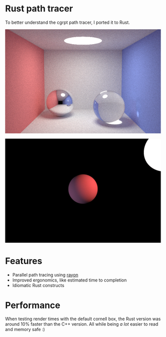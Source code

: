 # Rust path tracer

To better understand the cgrpt path tracer, I ported it to Rust.

![cornell box](static/imgs/cornell-box.png)

![red sphere](static/imgs/red-sphere.png)

# Features

- Parallel path tracing using [rayon](https://crates.io/crates/rayon)
- Improved ergonomics, like estimated time to completion
- Idiomatic Rust constructs

# Performance

When testing render times with the default cornell box, the Rust version was around 10% faster than the C++ version. All while being *a lot* easier to read and memory safe :)